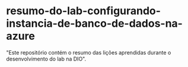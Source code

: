 # resumo-do-lab-configurando-instancia-de-banco-de-dados-na-azure
"Este repositório contém o resumo das lições aprendidas durante o desenvolvimento do lab na DIO".
